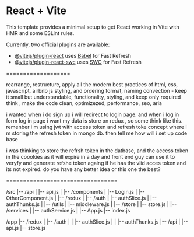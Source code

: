 # React + Vite

This template provides a minimal setup to get React working in Vite with HMR and some ESLint rules.

Currently, two official plugins are available:

- [@vitejs/plugin-react](https://github.com/vitejs/vite-plugin-react/blob/main/packages/plugin-react/README.md) uses [Babel](https://babeljs.io/) for Fast Refresh
- [@vitejs/plugin-react-swc](https://github.com/vitejs/vite-plugin-react-swc) uses [SWC](https://swc.rs/) for Fast Refresh

===================

rearrange, restructure, apply all the modern best practices of html, css, javascript, airbnb js styling, and ordering format, naming convection - keep it small but understandable, functionality, styling, and keep only required think , make the code clean, optimizezed, performance, seo, aria

i wanted when i do sign up i will redirect to login page. and when i log in form log in page i want my data is store on redux , so some think like this. remenber i m using jwt with access token and refresh toke concept where i m storing the refresh token in mongo db. then tell me how will i set up code base

i was thinking to store the refrsh token in the datbase, and the access token in the coookies as it will expire in a day and front end guy can use it to veryfy and generate refshe token againg if he has the vlid acces token and its not expired. do you have any better idea or this one the best?

=================================

/src
|-- /api
| |-- api.js
|
|-- /components
| |-- Login.js
| |-- OtherComponent.js
|
|-- /redux
| |-- /auth
| |-- authSlice.js
| |-- authThunks.js
|
|-- /utils
| |-- middleware.js
|
|-- /store
| |-- store.js
|
|-- /services
| |-- authService.js
|
|-- App.js
|-- index.js

/app
|-- /redux
| |-- /auth
| | |-- authSlice.js
| | |-- authThunks.js
|-- /api
| |-- api.js
|-- store.js
